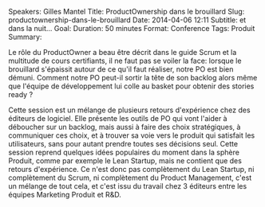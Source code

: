 Speakers: Gilles Mantel
Title: ProductOwnership dans le brouillard
Slug: productownership-dans-le-brouillard
Date: 2014-04-06 12:11
Subtitle: et dans la nuit...
Goal: 
Duration: 50 minutes
Format: Conference
Tags: Produit
Summary: 


Le rôle du ProductOwner a beau être décrit dans le guide Scrum et la multitude de cours certifiants, il ne faut pas se voiler la face: lorsque le brouillard s'épaissit autour de ce qu'il faut réaliser, notre PO est bien démuni. Comment notre PO peut-il sortir la tête de son backlog alors même que l'équipe de développement lui colle au basket pour obtenir des stories ready ?

Cette session est un mélange de plusieurs retours d'expérience chez des éditeurs de logiciel. Elle présente les outils de PO qui vont l'aider à déboucher sur un backlog, mais aussi à faire des choix stratégiques, à communiquer ces choix, et à trouver sa voie vers le produit qui satisfait les utilisateurs, sans pour autant prendre toutes ses décisions seul. Cette session reprend quelques idées populaires du moment dans la sphère Produit, comme par exemple le Lean Startup, mais ne contient que des retours d'expérience. Ce n'est donc pas complètement du Lean Startup, ni complètement du Scrum, ni complètement du Product Management, c'est un mélange de tout cela, et c'est issu du travail chez 3 éditeurs entre les équipes Marketing Produit et R&D.
